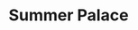 ---
title: Summer Palace
tags: john
image: src/files/john/Beijing_Summer_Palace_2000.jpg
imageBase: Beijing_Summer_Palace
alt: Looking at the Tower of Buddhist Incense through the trees at the Summer Palace in Beijing. 
width: 1500
height: 2000
imageDate: November 2007
location: Beijing, China
camera: Canon PowerShot SD550
orientation: portrait
metaDescription: Looking at the Tower of Buddhist Incense through the trees at the Summer Palace in Beijing. 
---